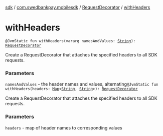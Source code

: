 [sdk](../../index.md) / [com.swedbankpay.mobilesdk](../index.md) / [RequestDecorator](index.md) / [withHeaders](./with-headers.md)

# withHeaders

`@JvmStatic fun withHeaders(vararg namesAndValues: `[`String`](https://kotlinlang.org/api/latest/jvm/stdlib/kotlin/-string/index.html)`): `[`RequestDecorator`](index.md)

Create a RequestDecorator that attaches the specified headers to all SDK requests.

### Parameters

`namesAndValues` - the header names and values, alternating`@JvmStatic fun withHeaders(headers: `[`Map`](https://kotlinlang.org/api/latest/jvm/stdlib/kotlin.collections/-map/index.html)`<`[`String`](https://kotlinlang.org/api/latest/jvm/stdlib/kotlin/-string/index.html)`, `[`String`](https://kotlinlang.org/api/latest/jvm/stdlib/kotlin/-string/index.html)`>): `[`RequestDecorator`](index.md)

Create a RequestDecorator that attaches the specified headers to all SDK requests.

### Parameters

`headers` - map of header names to corresponding values